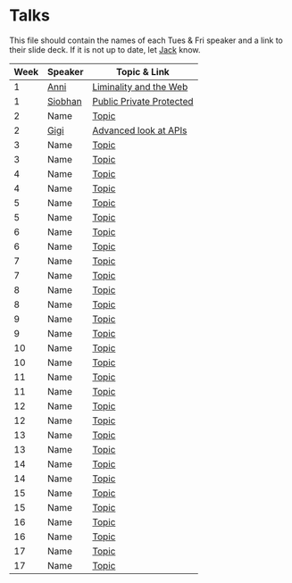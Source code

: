 # Talks

This file should contain the names of each Tues & Fri speaker and a link to their slide deck. If it is not up to date, let [Jack](mailto:jack@foundersandcoders.com) know.

| Week | Speaker               |  Topic & Link                                                                              |
| ---- | --------------------- |  ----------------------------------------------------------------------------------------- |
| 1    | [Anni](https://twitter.com/intersticia?lang=en)  | [Liminality and the Web](https://www.dropbox.com/s/3mmoj469fa8fuxw/FAC20July2020.pdf?dl=0) |
| 1    | [Siobhan](https://twitter.com/sohbaker) | [Public Private Protected](https://drive.google.com/file/d/1OHpxW5sqDvehNiOrtGtW2F7hOY8kJLzP/view) |
| 2    | Name        | [Topic](#) |
| 2    | [Gigi](https://twitter.com/gigi_minova?lang=en)        | [Advanced look at APIs](https://hackmd.io/@SjkyAeAyRjSqv_tPCU-41A/BJgsfpF-S#/) |
| 3    | Name        | [Topic](#) |
| 3    | Name        | [Topic](#) |
| 4    | Name        | [Topic](#) |
| 4    | Name        | [Topic](#) |
| 5    | Name        | [Topic](#) |
| 5    | Name        | [Topic](#) |
| 6    | Name        | [Topic](#) |
| 6    | Name        | [Topic](#) |
| 7    | Name        | [Topic](#) |
| 7    | Name        | [Topic](#) |
| 8    | Name        | [Topic](#) |
| 8    | Name        | [Topic](#) |
| 9    | Name        | [Topic](#) |
| 9    | Name        | [Topic](#) |
| 10   | Name        | [Topic](#) |
| 10   | Name        | [Topic](#) |
| 11   | Name        | [Topic](#) |
| 11   | Name        | [Topic](#) |
| 12   | Name        | [Topic](#) |
| 12   | Name        | [Topic](#) |
| 13   | Name        | [Topic](#) |
| 13   | Name        | [Topic](#) |
| 14   | Name        | [Topic](#) |
| 14   | Name        | [Topic](#) |
| 15   | Name        | [Topic](#) |
| 15   | Name        | [Topic](#) |
| 16   | Name        | [Topic](#) |
| 16   | Name        | [Topic](#) |
| 17   | Name        | [Topic](#) |
| 17   | Name        | [Topic](#) |
